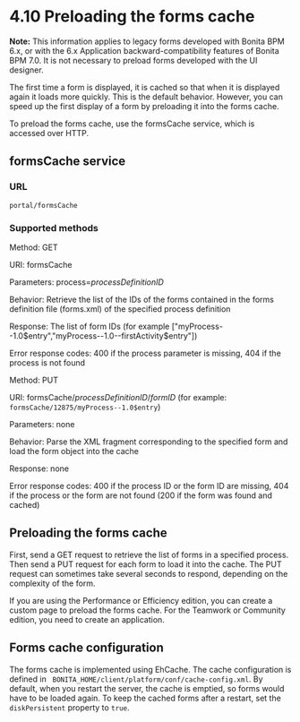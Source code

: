 # 4.10 Preloading the forms cache

**Note:** This information applies to legacy forms developed with Bonita BPM 6.x, or with the 6.x Application backward-compatibility features of Bonita BPM 7.0\. 
It is not necessary to preload forms developed with the UI designer.

The first time a form is displayed, it is cached so that when it is displayed again it loads more quickly. This is the default behavior. However, you can speed up the first display of a form by preloading it into the forms cache.

To preload the forms cache, use the formsCache service, which is accessed over HTTP.

## formsCache service

### URL
`portal/formsCache`

### Supported methods
Method:
GET

URI:
formsCache

Parameters:
process=_processDefinitionID_

Behavior:
Retrieve the list of the IDs of the forms contained in the forms definition file (forms.xml) of the specified process definition

Response:
The list of form IDs (for example \["myProcess--1.0$entry","myProcess--1.0--firstActivity$entry"\])

Error response codes:
400 if the process parameter is missing, 404 if the process is not found

Method:
PUT

URI:
formsCache/_processDefinitionID_/_formID_ (for example: `formsCache/12875/myProcess--1.0$entry`)

Parameters:
none

Behavior:
Parse the XML fragment corresponding to the specified form and load the form object into the cache

Response:
none

Error response codes:
400 if the process ID or the form ID are missing, 404 if the process or the form are not found (200 if the form was found and cached)

## Preloading the forms cache

First, send a GET request to retrieve the list of forms in a specified process. Then send a PUT request for each form to load it into the cache. 
The PUT request can sometimes take several seconds to respond, depending on the complexity of the form.

If you are using the Performance or Efficiency edition, you can create a custom page to preload the forms cache. For the Teamwork or Community edition, you need to create an application.

## Forms cache configuration

The forms cache is implemented using EhCache. The cache configuration is defined in ` BONITA_HOME/client/platform/conf/cache-config.xml`. 
By default, when you restart the server, the cache is emptied, so forms would have to be loaded again. To keep the cached forms after a restart, set the `diskPersistent` property to `true`.